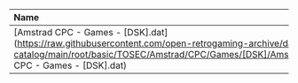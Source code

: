 |Name|Size|
|:---|---:|
|[Amstrad CPC - Games - [DSK].dat](https://raw.githubusercontent.com/open-retrogaming-archive/dat-catalog/main/root/basic/TOSEC/Amstrad/CPC/Games/[DSK]/Amstrad CPC - Games - [DSK].dat)|1415910|
